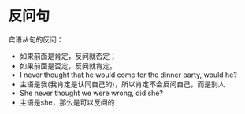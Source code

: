 # 反问句

宾语从句的反问：

* 如果前面是肯定，反问就否定；
* 如果前面是否定，反问就肯定。
* I never thought that he would come for the dinner party, would he?
* 主语是我(我肯定是认同自己的)，所以肯定不会反问自己，而是别人
* She never thought we were wrong, did she?
* 主语是she，那么是可以反问的
